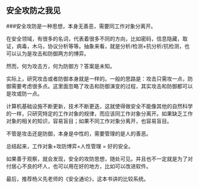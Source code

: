 
## 安全攻防之我见

###安全攻防是一种思想，本身无善恶，需要同工作对象分离开。

在安全领域，有很多的名词，代表着很多不同的方向，比如密码，信息隐藏，取证，病毒，木马，协议分析等等。抽象来看，就是分析/检测+抗分析/抗检测，也可以认为是攻击和防御两方的博弈。

然而，何为攻击方，何为防御方？答案是未知。

实际上，研究攻击或者防御本身就是一样的。一般的思路是：攻击只需攻一点，防御需要考虑很多点。这里面忽略了攻击和防御演变的过程，其实攻击和防御都可以是攻或防一点。

计算机基础设施不断更新，技术不断更迭，这就使得做安全不能像其他的自然科学的一样，只研究特定的工作对象的规律，而应该同工作对象分离开。如果缺乏工作对象的相关的知识，容易盲目；如果不同工作对象分离开，也容易盲目。

不管是攻击还是防御，本身是中性的，需要管理的是人的善恶。

总结起来，工作对象+攻防博弈+人性管理 = 好的安全。

如果善于观察，就会发现，安全的攻防思想，随处可见。并且也不一定就是为了对付居心不良的坏人，也可以用在好的地方，比如可以改进软件。

最后，推荐杨义先老师的《安全通论》，这本书讲的比较系统。

